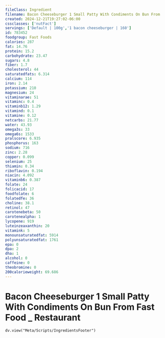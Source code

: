 ```yaml
---
fileClass: Ingredient
filename: Bacon Cheeseburger 1 Small Patty With Condiments On Bun From Fast Food _ Restaurant
created: 2024-12-21T19:27:02-06:00
cssclasses: ['nutFact']
servings: ['Default | 100g','1 bacon cheeseburger | 160']
id: 783452
foodgroup: Fast Foods
calories: 287
fat: 14.76
protein: 15.2
carbohydrate: 23.47
sugars: 4.8
fiber: 1.7
cholesterol: 44
saturatedfats: 6.314
calcium: 114
iron: 2.14
potassium: 210
magnesium: 24
vitaminarae: 51
vitaminc: 0.4
vitaminb12: 1.29
vitamind: 0.1
vitamine: 0.12
netcarbs: 21.77
water: 43.93
omega3s: 33
omega6s: 1533
pralscore: 6.935
phosphorus: 163
sodium: 716
zinc: 2.28
copper: 0.099
selenium: 25
thiamin: 0.34
riboflavin: 0.194
niacin: 4.092
vitaminb6: 0.387
folate: 24
folicacid: 17
foodfolate: 6
folatedfe: 36
choline: 38.1
retinol: 47
carotenebeta: 50
carotenealpha: 1
lycopene: 919
luteinzeaxanthin: 20
vitamink: 5
monounsaturatedfat: 5914
polyunsaturatedfat: 1761
epa: 0
dpa: 2
dha: 1
alcohol: 0
caffeine: 0
theobromine: 0
200calorieweight: 69.686
---
```


# Bacon Cheeseburger 1 Small Patty With Condiments On Bun From Fast Food _ Restaurant

```dataviewjs
dv.view("Meta/Scripts/IngredientsFooter")
```